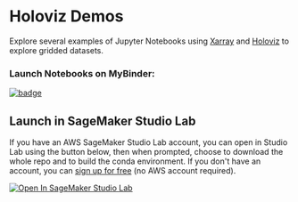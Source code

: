 # Holoviz Demos
Explore several examples of Jupyter Notebooks using [Xarray](xarray.pydata.org) and [Holoviz](holoviz.org) to explore gridded datasets. 

### Launch Notebooks on MyBinder: 

[![badge](https://img.shields.io/static/v1.svg?logo=Jupyter&label=Binder&message=GCS&color=green)](https://mybinder.org/v2/gh/reproducible-notebooks/Holoviz-Demos/binder?urlpath=git-pull?repo=https://github.com/reproducible-notebooks/Holoviz-Demos%26amp%3Bbranch=master%26amp%3Burlpath=lab/tree/Holoviz-Demos%3Fautodecode)


## Launch in SageMaker Studio Lab
If you have an AWS SageMaker Studio Lab account, you can open in Studio Lab using the button below, then when prompted, choose to download the whole repo and to build the conda environment.   If you don't have an account, you can [sign up for free](https://studiolab.sagemaker.aws) (no AWS account required).

[![Open In SageMaker Studio Lab](https://studiolab.sagemaker.aws/studiolab.svg)](https://studiolab.sagemaker.aws/import/github/https://github.com/reproducible-notebooks/Holoviz-Demos/blob/master/COAWST-Explorer.ipynb)
